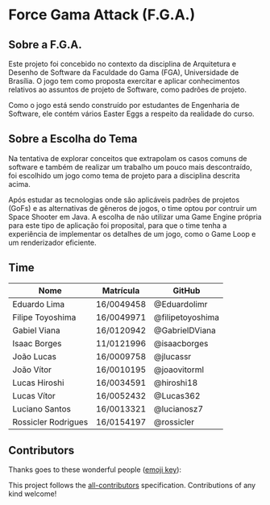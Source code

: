 # Force Gama Attack (F.G.A.)

## Sobre a F.G.A.

Este projeto foi concebido no contexto da disciplina de Arquitetura e Desenho de Software da Faculdade do Gama (FGA), Universidade de Brasília. O jogo tem como proposta exercitar e aplicar conhecimentos relativos ao assuntos de projeto de Software, como padrões de projeto.

Como o jogo está sendo construído por estudantes de Engenharia de Software, ele contém vários Easter Eggs a respeito da realidade do curso.

## Sobre a Escolha do Tema

Na tentativa de explorar conceitos que extrapolam os casos comuns de software e também de realizar um trabalho um pouco mais descontraído, foi escolhido um jogo como tema de projeto para a disciplina descrita acima.

Após estudar as tecnologias onde são aplicáveis padrões de projetos (GoFs) e as alternativas de gêneros de jogos, o time optou por contruir um Space Shooter em Java. A escolha de não utilizar uma Game Engine própria para este tipo de aplicação foi proposital, para que o time tenha a experiência de implementar os detalhes de um jogo, como o Game Loop e um renderizador eficiente.

## Time

|Nome|Matrícula|GitHub|
|----|---------|------|
|Eduardo Lima| 16/0049458|@Eduardolimr|
|Filipe Toyoshima|16/0049971|@filipetoyoshima|
|Gabiel Viana|16/0120942|@GabrielDViana|
|Isaac Borges|11/0121996|@isaacborges|
|João Lucas|16/0009758|@jlucassr|
|João Vítor|16/0010195|@joaovitorml|
|Lucas Hiroshi|16/0034591|@hiroshi18|
|Lucas Vítor|16/0052432|@Lucas362|
|Luciano Santos|16/0013321|@lucianosz7|
|Rossicler Rodrigues|16/0154197|@rossicler|

## Contributors

Thanks goes to these wonderful people ([emoji key](https://allcontributors.org/docs/en/emoji-key)):

<!-- ALL-CONTRIBUTORS-LIST:START - Do not remove or modify this section -->
<!-- prettier-ignore -->

<!-- ALL-CONTRIBUTORS-LIST:END -->

This project follows the [all-contributors](https://github.com/all-contributors/all-contributors) specification. Contributions of any kind welcome!
